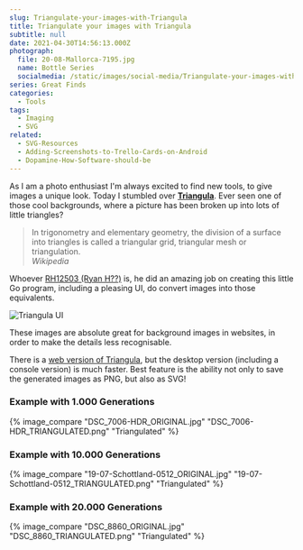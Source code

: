 ```yaml
---
slug: Triangulate-your-images-with-Triangula
title: Triangulate your images with Triangula
subtitle: null
date: 2021-04-30T14:56:13.000Z
photograph:
  file: 20-08-Mallorca-7195.jpg
  name: Bottle Series
  socialmedia: /static/images/social-media/Triangulate-your-images-with-Triangula.jpg
series: Great Finds
categories:
  - Tools
tags:
  - Imaging
  - SVG
related:
  - SVG-Resources
  - Adding-Screenshots-to-Trello-Cards-on-Android
  - Dopamine-How-Software-should-be
---
```


As I am a photo enthusiast I'm always excited to find new tools, to give images a unique look. Today I stumbled over [**Triangula**](https://github.com/RH12503/triangula). Ever seen one of those cool backgrounds, where a picture has been broken up into lots of little triangles?

> In trigonometry and elementary geometry, the division of a surface into triangles is called a triangular grid, triangular mesh or triangulation.   
> *Wikipedia*

Whoever [RH12503 (Ryan H??)](https://github.com/RH12503) is, he did an amazing job on creating this little Go program, including a pleasing UI, do convert images into those equivalents.

<!-- more -->

![Triangula UI](triangula.gif)

These images are absolute great for background images in websites, in order to make the details less recognisable.

There is a [web version of Triangula](https://rh12503.github.io/triangula/), but the desktop version (including a console version) is much faster. Best feature is the ability not only to save the generated images as PNG, but also as SVG!

### Example with 1.000 Generations

{% image_compare
  "DSC_7006-HDR_ORIGINAL.jpg"
  "DSC_7006-HDR_TRIANGULATED.png"
  "Triangulated"
%}

### Example with 10.000 Generations

{% image_compare
  "19-07-Schottland-0512_ORIGINAL.jpg"
  "19-07-Schottland-0512_TRIANGULATED.png"
  "Triangulated"
%}

### Example with 20.000 Generations

{% image_compare
  "DSC_8860_ORIGINAL.jpg"
  "DSC_8860_TRIANGULATED.png"
  "Triangulated"
%}
